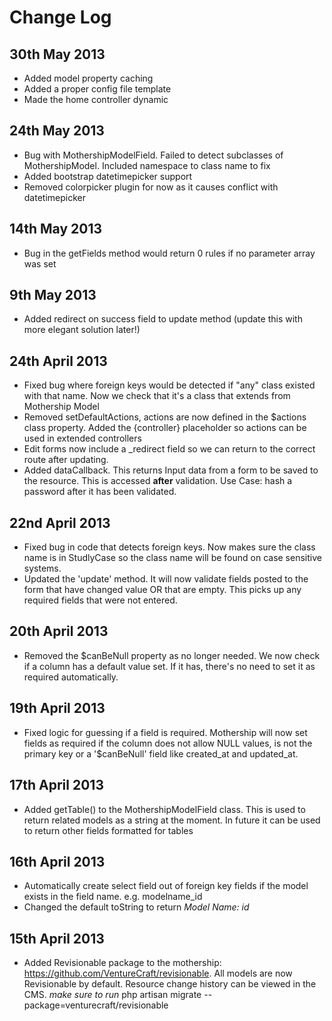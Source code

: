 # Change Log

## 30th May 2013

* Added model property caching
* Added a proper config file template
* Made the home controller dynamic

## 24th May 2013

* Bug with MothershipModelField. Failed to detect subclasses of MothershipModel. Included namespace to class name to fix
* Added bootstrap datetimepicker support
* Removed colorpicker plugin for now as it causes conflict with datetimepicker

## 14th May 2013

* Bug in the getFields method would return 0 rules if no parameter array was set

## 9th May 2013

* Added redirect on success field to update method (update this with more elegant solution later!)

## 24th April 2013

* Fixed bug where foreign keys would be detected if "any" class existed with that name. Now we check that it's a class that extends from Mothership Model
* Removed setDefaultActions, actions are now defined in the $actions class property. Added the {controller} placeholder so actions can be used in extended controllers
* Edit forms now include a _redirect field so we can return to the correct route after updating.
* Added dataCallback. This returns Input data from a form to be saved to the resource. This is accessed **after** validation. Use Case: hash a password after it has been validated.

## 22nd April 2013

* Fixed bug in code that detects foreign keys. Now makes sure the class name is in StudlyCase so the class name will be found on case sensitive systems.
* Updated the 'update' method. It will now validate fields posted to the form that have changed value OR that are empty. This picks up any required fields that were not entered.

## 20th April 2013

* Removed the $canBeNull property as no longer needed. We now check if a column has a default value set. If it has, there's no need to set it as required automatically.

## 19th April 2013

* Fixed logic for guessing if a field is required. Mothership will now set fields as required if the column does not allow NULL values, is not the primary key or a '$canBeNull' field like created_at and updated_at.

## 17th April 2013

* Added getTable() to the MothershipModelField class. This is used to return related models as a string at the moment. In future it can be used to return other fields formatted for tables

## 16th April 2013

* Automatically create select field out of foreign key fields if the model exists in the field name. e.g. modelname_id
* Changed the default toString to return _Model Name: id_

## 15th April 2013

* Added Revisionable package to the mothership: https://github.com/VentureCraft/revisionable. All models are now Revisionable by default. Resource change history can be viewed in the CMS. _make sure to run_ 
    php artisan migrate --package=venturecraft/revisionable

